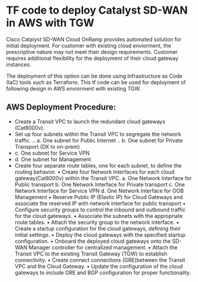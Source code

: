 # TF code to deploy Catalyst SD-WAN in AWS with TGW

Cisco Catalyst SD-WAN Cloud OnRamp provides automated solution for initial deployment. For customer with existing cloud enviorment, the prescriptive nature may not meet their design requirements. Customer requires additional flexibility for the deployment of their cloud gateway instances.

The deployment of this option can be done using Infrastructure as Code (IaC) tools such as Terraform.  This tf code can be used for deployment of following design in AWS enviorment with existing TGW. 

 ## AWS Deployment Procedure:
  
-	Create a Transit VPC to launch the redundant cloud gateways (Cat8000v).
-	Set up four subnets within the Transit VPC to segregate the network traffic.
.. a.	One subnet for Public Internet
.. b.	One subnet for Private Transport (DX to on-prem)
  - c.	One subnet for Service VPN
  - d.	One subnet for Management 
-	Create four separate route tables, one for each subnet, to define the routing behavior.
•	Create four Network Interfaces for each cloud gateway(Cat8000v) within the Transit VPC.
a.	One Network Interface for Public transport 
b.	One Network Interface for Private transport 
c.	One Network Interface for Service VPN 
d.	One Network Interface for OOB Management
•	Reserve Public IP (Elastic IP) for Cloud Gateways and associate the reserved IP with network interface for public transport
•	Configure security groups to control the inbound and outbound traffic for the cloud gateways.
•	Associate the subnets with the appropriate route tables.
•	Attach the security group to the network interface.
•	Create a startup configuration for the cloud gateways, defining their initial settings.
•	Deploy the cloud gateways with the specified startup configuration.
•	Onboard the deployed cloud gateways onto the SD-WAN Manager controller for centralized management.
•	Attach the Transit VPC to the existing Transit Gateway (TGW) to establish connectivity.
•	Create connect connections (GRE)between the Transit VPC and the Cloud Gateway.
•	Update the configuration of the cloud gateways to include GRE and BGP configuration for proper functionality.
